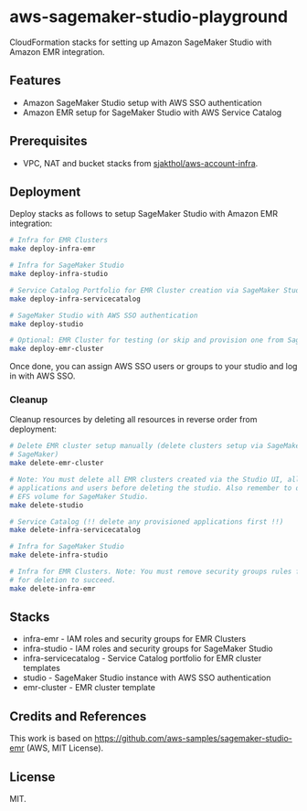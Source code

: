# aws-sagemaker-studio-playground

CloudFormation stacks for setting up Amazon SageMaker Studio with Amazon EMR integration.

## Features

* Amazon SageMaker Studio setup with AWS SSO authentication
* Amazon EMR setup for SageMaker Studio with AWS Service Catalog

## Prerequisites

* VPC, NAT and bucket stacks from [sjakthol/aws-account-infra](https://github.com/sjakthol/aws-account-infra).

## Deployment

Deploy stacks as follows to setup SageMaker Studio with Amazon EMR integration:

```bash
# Infra for EMR Clusters
make deploy-infra-emr

# Infra for SageMaker Studio
make deploy-infra-studio

# Service Catalog Portfolio for EMR Cluster creation via SageMaker Studio
make deploy-infra-servicecatalog

# SageMaker Studio with AWS SSO authentication
make deploy-studio

# Optional: EMR Cluster for testing (or skip and provision one from SageMaker Studio with Service Catalog)
make deploy-emr-cluster
```

Once done, you can assign AWS SSO users or groups to your studio and log in with AWS SSO.

### Cleanup

Cleanup resources by deleting all resources in reverse order from deployment:

```bash
# Delete EMR cluster setup manually (delete clusters setup via SageMaker from
# SageMaker)
make delete-emr-cluster

# Note: You must delete all EMR clusters created via the Studio UI, all Studio
# applications and users before deleting the studio. Also remember to delete the
# EFS volume for SageMaker Studio.
make delete-studio

# Service Catalog (!! delete any provisioned applications first !!)
make delete-infra-servicecatalog

# Infra for SageMaker Studio
make delete-infra-studio

# Infra for EMR Clusters. Note: You must remove security groups rules from EMR managed security groups
# for deletion to succeed.
make delete-infra-emr
```

## Stacks

* infra-emr - IAM roles and security groups for EMR Clusters
* infra-studio - IAM roles and security groups for SageMaker Studio
* infra-servicecatalog - Service Catalog portfolio for EMR cluster templates
* studio - SageMaker Studio instance with AWS SSO authentication
* emr-cluster - EMR cluster template

## Credits and References

This work is based on https://github.com/aws-samples/sagemaker-studio-emr (AWS, MIT License).

## License

MIT.
